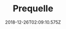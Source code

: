 ---
title: Prequelle
artist: Ghost
date: 2018-12-26T02:09:10.575Z
cover: 857vao72zkr01.jpg
styles:
  - Rock
  - Hard Rock
links:
  spotify: https://play.spotify.com/album/1KMfjy6MmPorahRjxhTnxm
  youtube: https://music.youtube.com/watch?v=C_ijc7A5oAc
  applemusic: https://itunes.apple.com/us/album/prequelle/1368196699?uo=4
  soundcloud: ""
  bandcamp: ""
  googleplay: https://play.google.com/music/m/Bflsvguw4gh3la64fbiavzvansm?signup_if_needed=1
  deezer: https://www.deezer.com/album/64572462
---